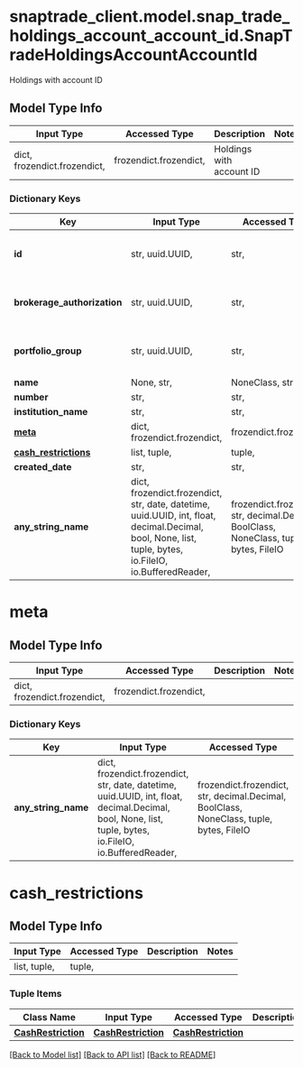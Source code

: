 # snaptrade_client.model.snap_trade_holdings_account_account_id.SnapTradeHoldingsAccountAccountId

Holdings with account ID

## Model Type Info
Input Type | Accessed Type | Description | Notes
------------ | ------------- | ------------- | -------------
dict, frozendict.frozendict,  | frozendict.frozendict,  | Holdings with account ID | 

### Dictionary Keys
Key | Input Type | Accessed Type | Description | Notes
------------ | ------------- | ------------- | ------------- | -------------
**id** | str, uuid.UUID,  | str,  |  | [optional] value must be a uuid
**brokerage_authorization** | str, uuid.UUID,  | str,  |  | [optional] value must be a uuid
**portfolio_group** | str, uuid.UUID,  | str,  |  | [optional] value must be a uuid
**name** | None, str,  | NoneClass, str,  |  | [optional] 
**number** | str,  | str,  |  | [optional] 
**institution_name** | str,  | str,  |  | [optional] 
**[meta](#meta)** | dict, frozendict.frozendict,  | frozendict.frozendict,  |  | [optional] 
**[cash_restrictions](#cash_restrictions)** | list, tuple,  | tuple,  |  | [optional] 
**created_date** | str,  | str,  | Time | [optional] 
**any_string_name** | dict, frozendict.frozendict, str, date, datetime, uuid.UUID, int, float, decimal.Decimal, bool, None, list, tuple, bytes, io.FileIO, io.BufferedReader,  | frozendict.frozendict, str, decimal.Decimal, BoolClass, NoneClass, tuple, bytes, FileIO | any string name can be used but the value must be the correct type | [optional]

# meta

## Model Type Info
Input Type | Accessed Type | Description | Notes
------------ | ------------- | ------------- | -------------
dict, frozendict.frozendict,  | frozendict.frozendict,  |  | 

### Dictionary Keys
Key | Input Type | Accessed Type | Description | Notes
------------ | ------------- | ------------- | ------------- | -------------
**any_string_name** | dict, frozendict.frozendict, str, date, datetime, uuid.UUID, int, float, decimal.Decimal, bool, None, list, tuple, bytes, io.FileIO, io.BufferedReader,  | frozendict.frozendict, str, decimal.Decimal, BoolClass, NoneClass, tuple, bytes, FileIO | any string name can be used but the value must be the correct type | [optional]

# cash_restrictions

## Model Type Info
Input Type | Accessed Type | Description | Notes
------------ | ------------- | ------------- | -------------
list, tuple,  | tuple,  |  | 

### Tuple Items
Class Name | Input Type | Accessed Type | Description | Notes
------------- | ------------- | ------------- | ------------- | -------------
[**CashRestriction**](CashRestriction.md) | [**CashRestriction**](CashRestriction.md) | [**CashRestriction**](CashRestriction.md) |  | 

[[Back to Model list]](../../README.md#documentation-for-models) [[Back to API list]](../../README.md#documentation-for-api-endpoints) [[Back to README]](../../README.md)

